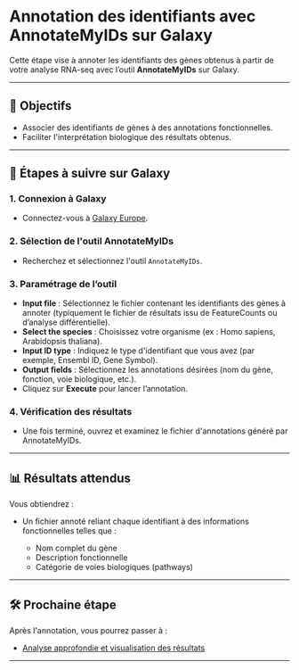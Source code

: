 # Annotation des identifiants avec AnnotateMyIDs sur Galaxy

Cette étape vise à annoter les identifiants des gènes obtenus à partir de votre analyse RNA-seq avec l’outil **AnnotateMyIDs** sur Galaxy.

---

## 🎯 Objectifs

* Associer des identifiants de gènes à des annotations fonctionnelles.
* Faciliter l'interprétation biologique des résultats obtenus.

---

## 🚀 Étapes à suivre sur Galaxy

### 1. Connexion à Galaxy

* Connectez-vous à [Galaxy Europe](https://usegalaxy.eu).

### 2. Sélection de l'outil AnnotateMyIDs

* Recherchez et sélectionnez l'outil `AnnotateMyIDs`.

### 3. Paramétrage de l’outil

* **Input file** : Sélectionnez le fichier contenant les identifiants des gènes à annoter (typiquement le fichier de résultats issu de FeatureCounts ou d’analyse différentielle).
* **Select the species** : Choisissez votre organisme (ex : Homo sapiens, Arabidopsis thaliana).
* **Input ID type** : Indiquez le type d'identifiant que vous avez (par exemple, Ensembl ID, Gene Symbol).
* **Output fields** : Sélectionnez les annotations désirées (nom du gène, fonction, voie biologique, etc.).
* Cliquez sur **Execute** pour lancer l’annotation.

### 4. Vérification des résultats

* Une fois terminé, ouvrez et examinez le fichier d'annotations généré par AnnotateMyIDs.

---

## 📊 Résultats attendus

Vous obtiendrez :

* Un fichier annoté reliant chaque identifiant à des informations fonctionnelles telles que :

  * Nom complet du gène
  * Description fonctionnelle
  * Catégorie de voies biologiques (pathways)

---

## 🛠️ Prochaine étape

Après l'annotation, vous pourrez passer à :

* [Analyse approfondie et visualisation des résultats](./data-tables.md)

---
